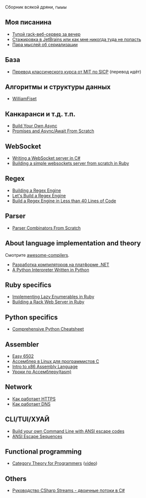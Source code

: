 Cборник всякой дряни, гыыы

## Моя писанина

- [Тупой rack-веб-сервер за вечер](https://oldsitekatkitkat.netlify.app/posts/tiny-rack-web-server-in-ruby)
- [Стажировка в JetBrains или как мне никогда туда не попасть](https://oldsitekatkitkat.netlify.app/posts/jetbrains-test)
- [Пара мыслей об сериализации](https://katkitkat.ru/posts/a-couple-of-thoughts-on-serialization/)

## База

- [Перевод классического курса от MIT по SICP](https://youtube.com/playlist?list=PLc6AqfeLgwzPPK1H3XV1Wfb_CGvT6sXkC) (перевод идёт)

## Алгоритмы и структуры данных

- [WilliamFiset](https://www.youtube.com/c/WilliamFiset-videos/playlists)

## Канкаранси и т.д. т.п.

- [Build Your Own Async](https://youtu.be/Y4Gt3Xjd7G8)
- [Promises and Async/Await From Scratch](https://youtube.com/playlist?list=PLP29wDx6QmW7IaD762Rf_Awfr1Wxz0Amq)

## WebSocket

- [Writing a WebSocket server in C#](https://developer.mozilla.org/en-US/docs/Web/API/WebSockets_API/Writing_WebSocket_server)
- [Building a simple websockets server from scratch in Ruby](https://www.honeybadger.io/blog/building-a-simple-websockets-server-from-scratch-in-ruby/)

## Regex

- [Building a Regex Engine](https://www.abstractsyntaxseed.com/tags/regex-engine)
- [Let's Build a Regex Engine](https://kean.blog/post/lets-build-regex)
- [Build a Regex Engine in Less than 40 Lines of Code](https://nickdrane.com/build-your-own-regex/)

## Parser

- [Parser Combinators From Scratch](https://youtube.com/playlist?list=PLP29wDx6QmW5yfO1LAgO8kU3aQEj8SIrU)

## About language implementation and theory

Смотрите [awesome-compilers](https://github.com/aalhour/awesome-compilers#books).

- [Разработка компиляторов на платформе .NET](file:///C:/Users/utop/Downloads/Telegram%20Desktop/comp_dot-net.pdf)
- [A Python Interpreter Written in Python](https://www.aosabook.org/en/500L/a-python-interpreter-written-in-python.html)

## Ruby specifics

- [Implementing Lazy Enumerables in Ruby](https://www.sitepoint.com/implementing-lazy-enumerables-in-ruby/)
- [Building a Rack Web Server in Ruby](https://ksylvest.com/posts/2016-10-04/building-a-rack-web-server-in-ruby)

## Python specifics

- [Comprehensive Python Cheatsheet](https://gto76.github.io/python-cheatsheet/?fbclid=IwAR0vfi1O7OV6ly-GJuO_Sgs-9yQOHs_jRJ_ttCF5mCs0pJ2dRE6WVZC_-J8)

## Assembler

- [Easy 6502](http://skilldrick.github.io/easy6502/)
- [Ассемблер в Linux для программистов C](https://ru.wikibooks.org/wiki/%D0%90%D1%81%D1%81%D0%B5%D0%BC%D0%B1%D0%BB%D0%B5%D1%80_%D0%B2_Linux_%D0%B4%D0%BB%D1%8F_%D0%BF%D1%80%D0%BE%D0%B3%D1%80%D0%B0%D0%BC%D0%BC%D0%B8%D1%81%D1%82%D0%BE%D0%B2_C)
- [Intro to x86 Assembly Language](https://www.youtube.com/watch?v=wLXIWKUWpSs&list=PLmxT2pVYo5LB5EzTPZGfFN0c2GDiSXgQe)
- [Уроки по Ассемблеру(tasm)](https://youtube.com/playlist?list=PLBIoB20sXBuQvzFT3Pxp0mFKWMG7x5vea)

## Network

- [Как работает HTTPS](https://howhttps.works/ru/)
- [Как работает DNS](https://howdns.works/)

## CLI/TUI/ХУАЙ

- [Build your own Command Line with ANSI escape codes](https://www.lihaoyi.com/post/BuildyourownCommandLinewithANSIescapecodes.html)
- [ANSI Escape Sequences](https://gist.github.com/fnky/458719343aabd01cfb17a3a4f7296797)

## Functional programming

- [Category Theory for Programmers](https://github.com/hmemcpy/milewski-ctfp-pdf) ([video](https://youtube.com/playlist?list=PLVFrD1dmDdvcjCQDPhExqP56jqxp0Ssn))

## Others

- [Руководство CSharp Streams - двоичные потоки в C#](https://betacode.net/10535/csharp-binary-streams)
